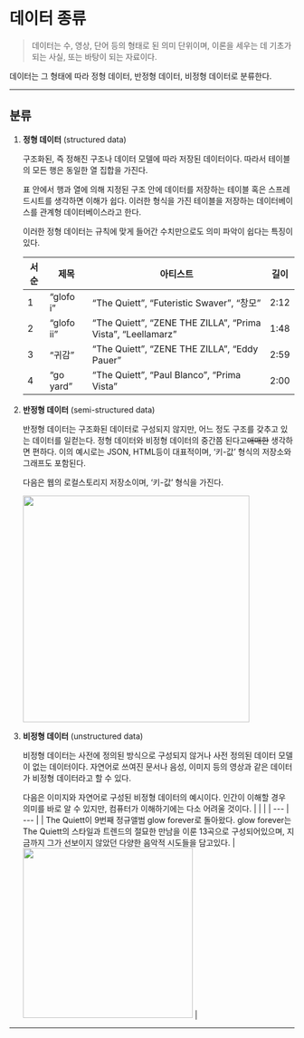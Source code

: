 # 데이터 종류

> 데이터는 수, 영상, 단어 등의 형태로 된 의미 단위이며, 이론을 세우는 데 기초가 되는 사실, 또는 바탕이 되는 자료이다.
> 

데이터는 그 형태에 따라 정형 데이터, 반정형 데이터, 비정형 데이터로 분류한다.

---

## 분류

1. **정형 데이터** (structured data)
    
    구조화된, 즉 정해진 구조나 데이터 모델에 따라 저장된 데이터이다. 따라서 테이블의 모든 행은 동일한 열 집합을 가진다.
    
    표 안에서 행과 열에 의해 지정된 구조 안에 데이터를 저장하는 테이블 혹은 스프레드시트를 생각하면 이해가 쉽다. 이러한 형식을 가진 테이블을 저장하는 데이터베이스를 관계형 데이터베이스라고 한다.
    
    이러한 정형 데이터는 규칙에 맞게 들어간 수치만으로도 의미 파악이 쉽다는 특징이 있다.
    
    | 서순 | 제목 | 아티스트 | 길이 |
    | --- | --- | --- | --- |
    | 1 | “glofo i” | “The Quiett”, “Futeristic Swaver”, “창모” | 2:12 |
    | 2 | “glofo ii” | “The Quiett”, “ZENE THE ZILLA”, “Prima Vista”, “Leellamarz” | 1:48 |
    | 3 | “귀감” | “The Quiett”, “ZENE THE ZILLA”, “Eddy Pauer” | 2:59 |
    | 4 | “go yard” | “The Quiett”, “Paul Blanco”, “Prima Vista” | 2:00 |
    
2. **반정형 데이터** (semi-structured data) 
    
    반정형 데이터는 구조화된 데이터로 구성되지 않지만, 어느 정도 구조를 갖추고 있는 데이터를 일컫는다. 정형 데이터와 비정형 데이터의 중간쯤 된다고~~애매한~~ 생각하면 편하다. 이의 예시로는 JSON, HTML등이 대표적이며, ‘키-값’ 형식의 저장소와 그래프도 포함된다. 
    
    다음은 웹의 로컬스토리지 저장소이며, ‘키-값’ 형식을 가진다.
    
    <img src="https://github.com/976520/TIL/assets/123460320/5d687b3b-d066-4b56-b5ac-04f2b1d44d51" width="400px"/>
    
3. **비정형 데이터** (unstructured data)
    
    비정형 데이터는 사전에 정의된 방식으로 구성되지 않거나 사전 정의된 데이터 모델이 없는 데이터이다. 자연어로 쓰여진 문서나 음성, 이미지 등의 영상과 같은 데이터가 비정형 데이터라고 할 수 있다.
    
    다음은 이미지와 자연어로 구성된 비정형 데이터의 예시이다. 인간이 이해할 경우 의미를 바로 알 수 있지만, 컴퓨터가 이해하기에는 다소 어려울 것이다.
    |  |  |
    | --- | --- |
    | The Quiett이 9번째 정규앨범 glow forever로 돌아왔다. glow forever는 The Quiett의 스타일과 트렌드의 절묘한 만남을 이룬 13곡으로 구성되어있으며, 지금까지 그가 선보이지 않았던 다양한 음악적 시도들을 담고있다. | <img src="https://github.com/976520/TIL/assets/123460320/d7cec066-ad70-4f69-a832-549b35a79174" width="300px"/> |
    
    
    

---
